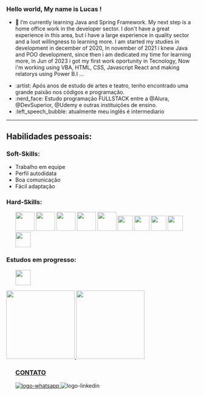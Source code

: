 ### Hello world, My name is  Lucas ! 

<!--
**LucasRuizMartins/LucasRuizMartins**  

 -->

- 🌱 I’m currently learning Java and Spring Framework. My next step is a home office work in the developer sector. 
I don't have a great experience in this area, but i have a large experience in quality sector and a loot willingness to learning more.
I am started my studies in development in december of 2020, In november of 2021 i knew Java and POO development, since then i am dedicated my time for learning more, in Jun of 2023 i got my first work oportunity in Tecnology, Now i'm working using VBA, HTML, CSS, Javascript React and making relatorys using Power B.I ...



<ul>
<li>:artist: Após anos de estudo de artes e teatro, tenho encontrado uma grande paixão nos códigos e programação.</li>
<li>:nerd_face: Estudo programação FULLSTACK entre a @Alura, @DevSuperior, @Udemy e outras instituições de ensino.</li>
<li>:left_speech_bubble: atualmente meu inglês é intermediario </li>
</ul>


<hr>

<h2>Habilidades pessoais: </h2>
<h3> Soft-Skills: </h3>

<ul>
<li> Trabalho em equipe </li>
<li> Perfil autodidata </li>
<li> Boa comunicação</li>
<li> Fácil adaptação</li>
</ul>

<h3> Hard-Skills: </h3>
<ul>
<img src="https://cdn.jsdelivr.net/gh/devicons/devicon/icons/java/java-original.svg" width="50" height="50"/>  
<img src="https://cdn.jsdelivr.net/gh/devicons/devicon/icons/html5/html5-original.svg"  width="50" height="50"/>  
<img src="https://cdn.jsdelivr.net/gh/devicons/devicon/icons/css3/css3-original.svg"  width="50" height="50"/>  
<img src="https://cdn.jsdelivr.net/gh/devicons/devicon/icons/postgresql/postgresql-original.svg"  width="50" height="50"/>  
<img src="https://cdn.jsdelivr.net/gh/devicons/devicon/icons/bootstrap/bootstrap-original.svg"   width="50" height="50"/>  
<img src="https://cdn.jsdelivr.net/gh/devicons/devicon/icons/mysql/mysql-original.svg" width="40" height="40"/>   
<img src="https://cdn.jsdelivr.net/gh/devicons/devicon/icons/javascript/javascript-original.svg" width="40" height="40"/>  
<img src="https://cdn.jsdelivr.net/gh/devicons/devicon/icons/spring/spring-original.svg" width="40" height="40"/> 
<img src="https://cdn.jsdelivr.net/gh/devicons/devicon/icons/react/react-original.svg" width="40" height="40"/>      
<img src="https://cdn.jsdelivr.net/gh/devicons/devicon/icons/tomcat/tomcat-original.svg" width="40" height="40"/>  
 </ul>         


<h3>Estudos em progresso: </h4>

<ul>
<img src="https://cdn.jsdelivr.net/gh/devicons/devicon/icons/spring/spring-original.svg" width="40" height="40"/> 

 


</ul>




<div>
<a href="https://github.com/LucasRuizMartins">
<img height="180em" src="https://github-readme-stats.vercel.app/api/top-langs/?username=LucasRuizMartins&layout=compact&langs_count=7&theme=dracula"/>
<img height="180em" src="https://github-readme-stats.vercel.app/api?username=LucasRuizMartins&show_icons=true&theme=dracula&include_all_commits=true&count_private=true"/>
</div>
 
 
<ul> 
<h3>CONTATO </h3>
<a href="https://api.whatsapp.com/send?phone=5511952114466"><img src="https://camo.githubusercontent.com/eab03e7460fea0b2873ced5973f0a87ec53289647b1fd874059770e3333ea068/68747470733a2f2f696d672e736869656c64732e696f2f62616467652f2d57686174734170702d3235643336363f7374796c653d666c61742d737175617265266c6162656c436f6c6f723d323564333636266c6f676f3d7768617473617070266c6f676f436f6c6f723d7768697465266c696e6b3d68747470733a2f2f6c696e6b77686174732e6170702f3262396164382f" alt="logo-whatsapp"/>  
</a> </li>

<img src="https://camo.githubusercontent.com/a2b57e9a3480d2542f62edeb990c12f962002296a00804731ca0186fd3387f60/68747470733a2f2f696d672e736869656c64732e696f2f62616467652f2d4c696e6b6564696e2d3065373661383f7374796c653d666c61742d737175617265266c6f676f3d4c696e6b6564696e266c6f676f436f6c6f723d7768697465266c696e6b266c696e6b3d68747470733a2f2f7777772e6c696e6b6564696e2e636f6d2f696e2f746861796e61726567696e612f" alt="logo-linkedin"> 
 <a href="https://www.linkedin.com/in/lucas-ruiz-martins/"></a> </li>
 </ul>

